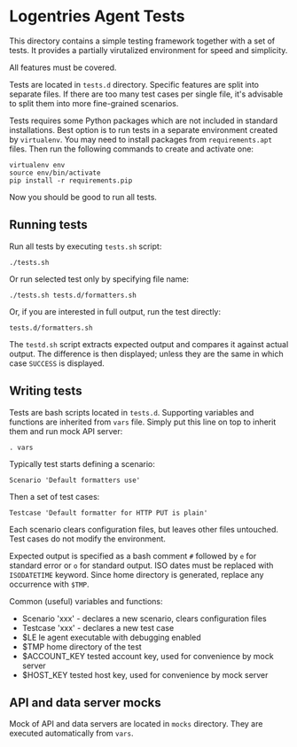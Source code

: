 Logentries Agent Tests
======================

This directory contains a simple testing framework together with a set of tests. It provides a partially virutalized environment for speed and simplicity.

All features must be covered.

Tests are located in `tests.d` directory. Specific features are split into separate files. If there are too many test cases per single file, it's advisable to split them into more fine-grained scenarios.

Tests requires some Python packages which are not included in standard installations. Best option is to run tests in a separate environment created by `virtualenv`. You may need to install packages from `requirements.apt` files. Then run the following commands to create and activate one:

	virtualenv env
	source env/bin/activate
	pip install -r requirements.pip

Now you should be good to run all tests.


Running tests
-------------

Run all tests by executing `tests.sh` script:

	./tests.sh

Or run selected test only by specifying file name:

	./tests.sh tests.d/formatters.sh

Or, if you are interested in full output, run the test directly:

	tests.d/formatters.sh

The `testd.sh` script extracts expected output and compares it against actual output. The difference is then displayed; unless they are the same in which case `SUCCESS` is displayed.


Writing tests
-------------

Tests are bash scripts located in `tests.d`. Supporting variables and functions are inherited from `vars` file. Simply put this line on top to inherit them and run mock API server:

	. vars

Typically test starts defining a scenario:

	Scenario 'Default formatters use'

Then a set of test cases:

	Testcase 'Default formatter for HTTP PUT is plain'

Each scenario clears configuration files, but leaves other files untouched. Test cases do not modify the environment.

Expected output is specified as a bash comment `#` followed by `e` for standard error or `o` for standard output. ISO dates must be replaced with `ISODATETIME` keyword. Since home directory is generated, replace any occurrence with `$TMP`.

Common (useful) variables and functions:

* Scenario 'xxx' - declares a new scenario, clears configuration files
* Testcase 'xxx' - declares a new test case
* $LE le agent executable with debugging enabled
* $TMP home directory of the test
* $ACCOUNT_KEY tested account key, used for convenience by mock server
* $HOST_KEY tested host key, used for convenience by mock server

API and data server mocks
-------------------------

Mock of API and data servers are located in `mocks` directory. They are executed automatically from `vars`.

